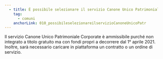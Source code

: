 ```yaml
---
  - title: È possibile selezionare il servizio Canone Unico Patrimoniale Corporate in fase di candidatura all'Avviso 1.4.3 PagoPA?
    tag:
      - comuni
    anchorLink: 010_possibileselezionareilservizioCanoneUnicoPatr
---
```


Il servizio Canone Unico Patrimoniale Corporate è ammissibile purché non integrato a titolo gratuito ma con fondi propri a decorrere dal 1° aprile 2021. Inoltre, sarà necessario caricare in piattaforma un contratto o un ordine di servizio.
